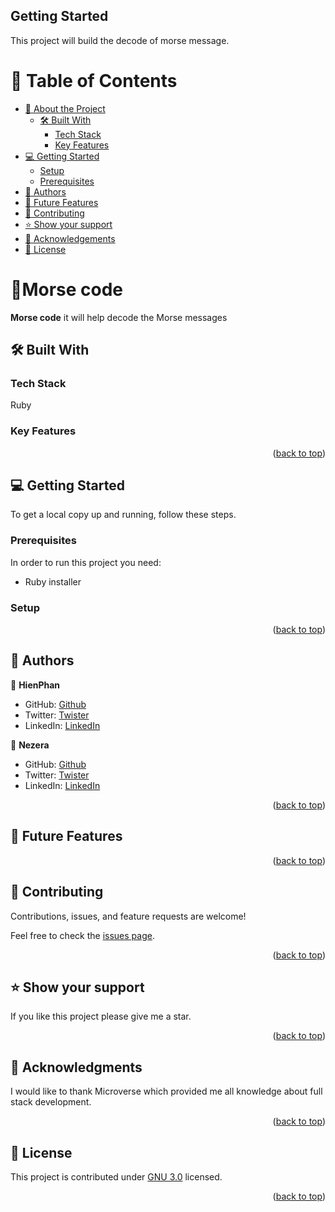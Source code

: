 
## Getting Started

This project will build the decode of morse message.

<a name="readme-top"></a>

<!-- TABLE OF CONTENTS -->

# 📗 Table of Contents

- [📖 About the Project](#about-project)
  - [🛠 Built With](#built-with)
    - [Tech Stack](#tech-stack)
    - [Key Features](#key-features)
- [💻 Getting Started](#getting-started)
  - [Setup](#setup)
  - [Prerequisites](#prerequisites)
- [👥 Authors](#authors)
- [🔭 Future Features](#future-features)
- [🤝 Contributing](#contributing)
- [⭐️ Show your support](#support)
- [🙏 Acknowledgements](#acknowledgements)
- [📝 License](#license)

<!-- PROJECT DESCRIPTION -->

# 📖Morse code <a name="about-project"></a>

**Morse code** it will help decode the Morse messages

## 🛠 Built With <a name="built-with"></a>

### Tech Stack <a name="tech-stack"></a>

Ruby

<!-- Features -->

### Key Features <a name="key-features"></a>



<p align="right">(<a href="#readme-top">back to top</a>)</p>

<!-- GETTING STARTED -->

## 💻 Getting Started <a name="getting-started"></a>

To get a local copy up and running, follow these steps.

### Prerequisites

In order to run this project you need:
- Ruby installer

<!--
Example command:

```sh
 gem install rails
```
 -->

### Setup



<p align="right">(<a href="#readme-top">back to top</a>)</p>

<!-- AUTHORS -->

## 👥 Authors <a name="authors"></a>

👤 **HienPhan**

- GitHub: [Github](https://github.com/hienphan0111)
- Twitter: [Twister](https://twitter.com/hienphan0111)
- LinkedIn: [LinkedIn](https://www.linkedin.com/in/hien-phan-61097b256/)

👤 **Nezera**

- GitHub: [Github](https://github.com/Nezerwa)
- Twitter: [Twister](https://www.twitter.com/Eligrand1)
- LinkedIn: [LinkedIn](https://www.linkedin.com/in/eligrand-nezerwa/)

<p align="right">(<a href="#readme-top">back to top</a>)</p>

<!-- FUTURE FEATURES -->

## 🔭 Future Features <a name="future-features"></a>



<p align="right">(<a href="#readme-top">back to top</a>)</p>

<!-- CONTRIBUTING -->

## 🤝 Contributing <a name="contributing"></a>

Contributions, issues, and feature requests are welcome!

Feel free to check the [issues page](../../issues/).

<p align="right">(<a href="#readme-top">back to top</a>)</p>

<!-- SUPPORT -->

## ⭐️ Show your support <a name="support"></a>


If you like this project please give me a star.

<p align="right">(<a href="#readme-top">back to top</a>)</p>

<!-- ACKNOWLEDGEMENTS -->

## 🙏 Acknowledgments <a name="acknowledgements"></a>

I would like to thank Microverse which provided me all knowledge about full stack development.

<p align="right">(<a href="#readme-top">back to top</a>)</p>

<!-- LICENSE -->

## 📝 License <a name="license"></a>

This project is contributed under [GNU 3.0](./LICENSE.md) licensed.

<p align="right">(<a href="#readme-top">back to top</a>)</p>
